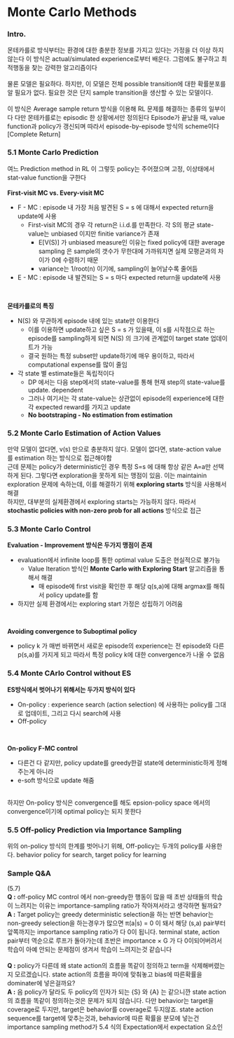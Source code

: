 # Monte Carlo Methods
### Intro.
몬테카를로 방식부터는 환경에 대한 충분한 정보를 가지고 있다는 가정을 더 이상 하지 않는다
이 방식은 actual/simulated experience로부터 배운다. 그럼에도 불구하고 최적행동을 찾는 강력한 알고리즘이다
<br><br>
물론 모델은 필요하다. 하지만, 이 모델은 전체 possible transition에 대한 확률분포를 알 필요가 없다. 
필요한 것은 단지 sample transition을 생산할 수 있는 모델이다.
<br><br>
이 방식은 Average sample return 방식을 이용해 RL 문제를 해결하는 종류의 일부이다
다만 몬테카를로는 episodic 한 상황에서만 정의된다
Episode가 끝났을 때, value function과 policy가 갱신되며 따라서 episode-by-episode 방식의 scheme이다 [Complete Return]

### 5.1 Monte Carlo Prediction
여느 Prediction method in RL 이 그렇듯
policy는 주어졌으며 고정, 이상태에서 stat-value function을 구한다
<br><br>
__First-visit MC vs. Every-visit MC__ <br>
* F - MC : episode 내 가장 처음 발견된 S = s 에 대해서 expected return을 update에 사용<br>
  * First-visit MC의 경우 각 return은 i.i.d.를 만족한다. 각 S의 평균 state-value는 unbiased 이지만 finitie variance가 존재
    * E[V(S)] 가 unbiased measure인 이유는 fixed policy에 대한 average sampling 은 sample의 갯수가 무한대에 가까워지면 실제 모평균과의 차이가 0에 수렴하기 때문
    * variance는 1/root(n) 이기에, sampling이 늘어날수록 줄어듬
* E - MC : episode 내 발견되는 S = s 마다 expected return을 update에 사용
<br>

__몬테카를로의 특징__ <br>
- N(S) 와 무관하게 episode 내에 있는 state만 이용한다<br>
  - 이를 이용하면 update하고 싶은 S = s 가 있을때, 이 s를 시작점으로 하는 episode를 sampling하게 되면 N(S) 의 크기에 관계없이 target state 업데이트가 가능<br>
  - 결국 원하는 특정 subset만 update하기에 매우 용이하고, 따라서 computational expense를 많이 줄임<br>
- 각 state 별 estimate들은 독립적이다<br>
  - DP 에서는 다음 step에서의 state-value를 통해 현재 step의 state-value를 update. dependent<br>
  - 그러나 여기서는 각 state-value는 상관없이 episode의 experience에 대한 각 expected reward를 가지고 update<br>
  - __No bootstraping - No estimation from estimation__

### 5.2 Monte Carlo Estimation of Action Values
만약 모델이 없다면, v(s) 만으로 충분하지 않다. 모델이 없다면, state-action value 를 estimation 하는 방식으로 접근해야함<br>
근데 문제는 policy가 deterministic인 경우 특정 S=s 에 대해 항상 같은 A=a만 선택하게 된다. 그렇다면 exploration을 못하게 되는 맹점이 있음. 이는 maintainin exploration 문제에 속하는데, 이를 해결하기 위해 __exploring starts__ 방식을 사용해서 해결<br>
하지만, 대부분의 실제환경에서 exploring starts는 가능하지 않다. 따라서 __stochastic policies with non-zero prob for all actions__ 방식으로 접근

### 5.3 Monte Carlo Control
__Evaluation - Improvement 방식은 두가지 맹점이 존재__
- evaluation에서 infinite loop를 통한 optimal value 도출은 현실적으로 불가능<br>
  - Value Iteration 방식인 __Monte Carlo with Exploring Start__ 알고리즘을 통해서 해결
    - 매 episode에 first visit을 확인한 후 해당 q(s,a)에 대해 argmax를 해줘서 policy update를 함
- 하지만 실제 환경에서는 exploring start 가정은 성립하기 어려움
<br>

__Avoiding convergence to Suboptimal policy__ <br>
- policy k 가 매번 바뀌면서 새로운 episode의 experience는 전 episode와 다른 p(s,a)를 가지게 되고 따라서 특정 policy k에 대한 convergence가 나올 수 없음

### 5.4 Monte CArlo Control without ES
__ES방식에서 벗어나기 위해서는 두가지 방식이 있다__
- On-policy : experience search (action selection) 에 사용하는 policy를 그대로 업데이트, 그리고 다시 search에 사용<br>
- Off-policy
<br>

__On-policy F-MC control__<br>
- 다른건 다 같지만, policy update를 greedy한걸 state에 deterministic하게 정해주는게 아니라<br>
- e-soft 방식으로 update 해줌
<br>
하지만 On-policy 방식은 convergence를 해도 epsion-policy space 에서의 convergence이기에 optimal policy는 되지 못한다

### 5.5 Off-policy Prediction via Importance Sampling
위의 on-policy 방식의 한계를 벗어나기 위해, Off-policy는 두개의 policy를 사용한다. behavior policy for search, target policy for learning

### Sample Q&A
(5.7)<br>
__Q :__ off-policy MC control 에서 non-greedy한 행동이 많을 때 초반 상태들의 학습이 느려지는 이유는 importance-sampling ratio가 작아져서라고 생각하면 될까요?<br>
__A :__ Target policy는 greedy deterministic selection을 하는 반면 behavior는 non-greedy selection을 하는경우가 많으면 π(a|s) = 0 이 돼서 해당 (s,a) pair부터 앞쪽까지는 importance sampling ratio가 다 0이 됩니다.
terminal state, action pair부터 역순으로 루프가 돌아가는데 초반은 importance × G 가 다 0이되어버려서 학습이 아예 안되는 문제점이 생겨서 학습이 느려지는것 같습니다 <br>
<br>
__Q :__ policy가 다른데 왜 state action의 흐름을 똑같이 정의하고 term을 삭제해버렸는지 모르겠습니다. state action의 흐름을 파이에 맞춰놓고 bias에 따른확률을 dominater에 넣은걸까요?<br>
__A :__ 음 policy가 달라도 두 policy의 인자가 되는 {S} 와 {A} 는 같으니깐 state action의 흐름을 똑같이 정의하는것은 문제가 되지 않습니다. 다만 behavior는 target을 coverage로 두지만, target은 behavior를 coverage로 두지않죠. state action sequence를 target에 맞추는것과, behavior에 따른 확률을 분모에 넣는건 importance sampling method가 5.4 식의 Expectation에서 expectation 요소인 
